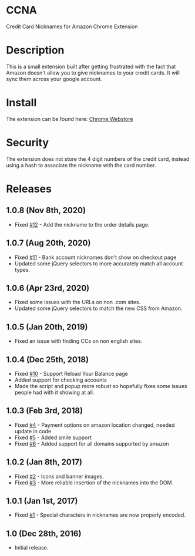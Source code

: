 # CCNA
Credit Card Nicknames for Amazon Chrome Extension

# Description
This is a small extension built after getting frustrated with the fact that Amazon doesn't allow you to give nicknames to your credit cards. It will sync them across your google account.

# Install
The extension can be found here: [Chrome Webstore](https://chrome.google.com/webstore/detail/credit-card-nicknames-for/iodihdkgnjbpkdimohmpgbcfoioebbnf "Credit Card Nicknames for Amazon Chrome Extension")

# Security
The extension does not store the 4 digit numbers of the credit card, instead using a hash to associate the nickname with the card number.

# Releases

## 1.0.8 (Nov 8th, 2020)
- Fixed [#12](../../issues/12) - Add the nickname to the order details page.

## 1.0.7 (Aug 20th, 2020)
- Fixed [#11](../../issues/11) - Bank account nicknames don't show on checkout page
- Updated some jQuery selectors to more accurately match all account types.

## 1.0.6 (Apr 23rd, 2020)
- Fixed some issues with the URLs on non .com sites.
- Updated some jQuery selectors to match the new CSS from Amazon.

## 1.0.5 (Jan 20th, 2019)
- Fixed an issue with finding CCs on non english sites.

## 1.0.4 (Dec 25th, 2018)
- Fixed [#10](../../issues/10) - Support Reload Your Balance page
- Added support for checking accounts
- Made the script and popup more robust so hopefully fixes some issues people had with it showing at all.

## 1.0.3 (Feb 3rd, 2018)
- Fixed [#4](../../issues/4) - Payment options on amazon location changed, needed update in code
- Fixed [#5](../../issues/5) - Added smile support
- Fixed [#6](../../issues/6) - Added support for all domains supported by amazon

## 1.0.2 (Jan 8th, 2017)
- Fixed [#2](../../issues/2) - Icons and banner images.
- Fixed [#3](../../issues/3) - More reliable insertion of the nicknames into the DOM.

## 1.0.1 (Jan 1st, 2017)
- Fixed [#1](../../issues/1) - Special characters in nicknames are now properly encoded.

## 1.0 (Dec 28th, 2016)
- Initial release.
